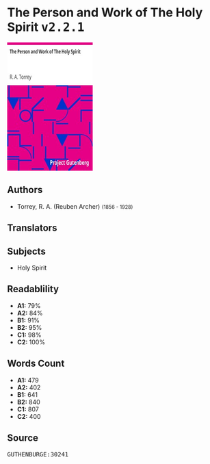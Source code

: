 # The Person and Work of The Holy Spirit <kbd>v2.2.1</kbd>

![](./cover.medium.jpg "")

## Authors


 - Torrey, R. A. (Reuben Archer) <small>(1856 - 1928)</small>

## Translators



## Subjects


 - Holy Spirit

## Readablility


 - **A1:** 79%
 - **A2:** 84%
 - **B1:** 91%
 - **B2:** 95%
 - **C1:** 98%
 - **C2:** 100%

## Words Count


 - **A1:** 479
 - **A2:** 402
 - **B1:** 641
 - **B2:** 840
 - **C1:** 807
 - **C2:** 400

## Source


<kbd>GUTHENBURGE:30241</kbd>

